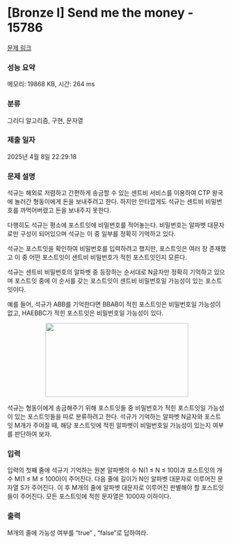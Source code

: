 # [Bronze I] Send me the money - 15786 

[문제 링크](https://www.acmicpc.net/problem/15786) 

### 성능 요약

메모리: 19868 KB, 시간: 264 ms

### 분류

그리디 알고리즘, 구현, 문자열

### 제출 일자

2025년 4월 8일 22:29:18

### 문제 설명

<p>석규는 해외로 저렴하고 간편하게 송금할 수 있는 센트비 서비스를 이용하여 CTP 왕국에 놀러간 형동이에게 돈을 보내주려고 한다. 하지만 안타깝게도 석규는 센트비 비밀번호를 까먹어버렸고 돈을 보내주지 못한다. </p>

<p>다행히도 석규는 평소에 포스트잇에 비밀번호를 적어놓는다. 비밀번호는 알파벳 대문자로만 구성이 되어있으며 석규는 이 중 일부를 정확히 기억하고 있다.</p>

<p>석규는 포스트잇을 확인하여 비밀번호를 입력하려고 했지만, 포스트잇은 여러 장 존재했고 이 중 어떤 포스트잇이 센트비 비밀번호가 적힌 포스트잇인지 모른다.</p>

<p>석규는 센트비 비밀번호의 알파벳 중 등장하는 순서대로 N글자만 정확히 기억하고 있으며 포스트잇 중에 이 순서를 갖는 포스트잇이 센트비 비밀번호일 가능성이 있는 포스트잇이다. </p>

<p>예를 들어, 석규가 ABB를 기억한다면 BBAB이 적힌 포스트잇은 비밀번호일 가능성이 없고, HAEBBC가 적힌 포스트잇은 비밀번호일 가능성이 있다. </p>

<p style="text-align: center;"><img alt="" src="https://onlinejudgeimages.s3-ap-northeast-1.amazonaws.com/problem/15786/1.png" style="width: 328px; height: 170px;"></p>

<p>석규는 형동이에게 송금해주기 위해 포스트잇들 중 비밀번호가 적힌 포스트잇일 가능성이 있는 포스트잇들을 따로 분류하려고 한다. 석규가 기억하는 알파벳 N글자와 포스트잇 M개가 주어질 때, 해당 포스트잇에 적힌 알파벳이 비밀번호일 가능성이 있는지 여부를 판단하여 보자.</p>

### 입력 

 <p>입력의 첫째 줄에 석규가 기억하는 원본 알파벳의 수 N(1 ≤ N ≤ 100)과 포스트잇의 개수 M(1 ≤ M ≤ 1000)이 주어진다. 다음 줄에 길이가 N인 알파벳 대문자로 이루어진 문자열 S가 주어진다. 이 후 M개의 줄에 알파벳 대문자로 이루어진 판별해야 할 포스트잇들이 주어진다. 모든 포스트잇에 적힌 문자열은 1000자 이하이다.</p>

### 출력 

 <p>M개의 줄에 가능성 여부를 “true” , “false”로 답하여라.</p>

